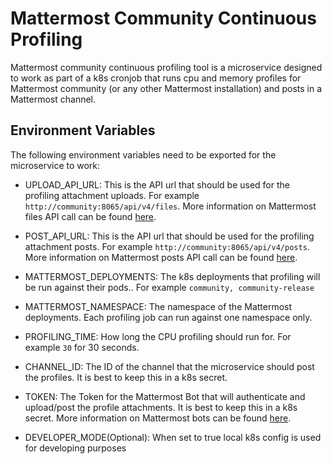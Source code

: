Mattermost Community Continuous Profiling
====================================================

Mattermost community continuous profiling tool is a microservice designed to work as part of a k8s cronjob that runs cpu and memory profiles for Mattermost community (or any other Mattermost installation) and posts in a Mattermost channel.

## Environment Variables

The following environment variables need to be exported for the microservice to work:

- UPLOAD_API_URL:
This is the API url that should be used for the profiling attachment uploads. For example `http://community:8065/api/v4/files`. More information on Mattermost files API call can be found [here](https://api.mattermost.com/#tag/files).

- POST_API_URL:
This is the API url that should be used for the profiling attachment posts. For example `http://community:8065/api/v4/posts`. More information on Mattermost posts API call can be found [here](https://api.mattermost.com/#tag/posts).

- MATTERMOST_DEPLOYMENTS:
The k8s deployments that profiling will be run against their pods.. For example `community, community-release`

- MATTERMOST_NAMESPACE:
The namespace of the Mattermost deployments. Each profiling job can run against one namespace only.

- PROFILING_TIME:
How long the CPU profiling should run for. For example `30` for 30 seconds.

- CHANNEL_ID:
The ID of the channel that the microservice should post the profiles. It is best to keep this in a k8s secret.

- TOKEN:
The Token for the Mattermost Bot that will authenticate and upload/post the profile attachments. It is best to keep this in a k8s secret. More information on Mattermost bots can be found [here](https://docs.mattermost.com/developer/bot-accounts.html).

- DEVELOPER_MODE(Optional):
When set to true local k8s config is used for developing purposes
